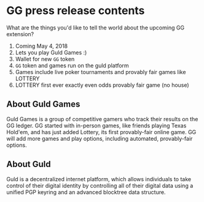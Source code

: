 # GG press release contents

What are the things you'd like to tell the world about the upcoming GG extension?

1. Coming May 4, 2018
1. Lets you play Guld Games :)
1. Wallet for new `GG` token
1. `GG` token and games run on the guld platform
1. Games include live poker tournaments and provably fair games like LOTTERY
1. LOTTERY first ever exactly even odds provably fair game (no house)

## About Guld Games

Guld Games is a group of competitive gamers who track their results on the GG ledger. GG started with in-person games, like friends playing Texas Hold'em, and has just added Lottery, its first provably-fair online game. GG will add more games and play options, including automated, provably-fair options.

## About Guld

Guld is a decentralized internet platform, which allows individuals to take control of their digital identity by controlling all of their digital data using a unified PGP keyring and an advanced blocktree data structure.